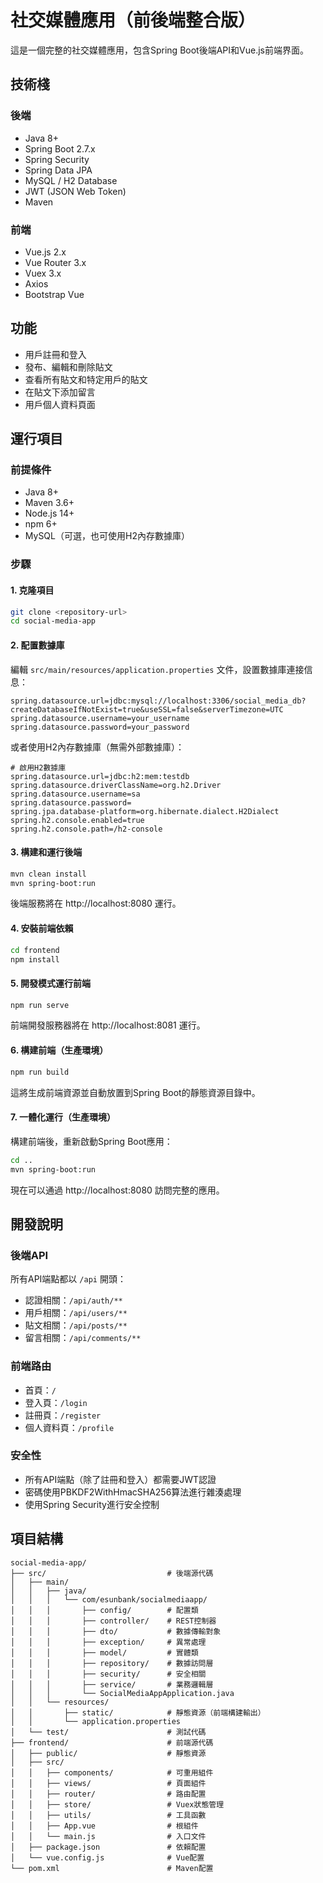 # 社交媒體應用（前後端整合版）

這是一個完整的社交媒體應用，包含Spring Boot後端API和Vue.js前端界面。

## 技術棧

### 後端
- Java 8+
- Spring Boot 2.7.x
- Spring Security
- Spring Data JPA
- MySQL / H2 Database
- JWT (JSON Web Token)
- Maven

### 前端
- Vue.js 2.x
- Vue Router 3.x
- Vuex 3.x
- Axios
- Bootstrap Vue

## 功能

- 用戶註冊和登入
- 發布、編輯和刪除貼文
- 查看所有貼文和特定用戶的貼文
- 在貼文下添加留言
- 用戶個人資料頁面

## 運行項目

### 前提條件

- Java 8+
- Maven 3.6+
- Node.js 14+
- npm 6+
- MySQL（可選，也可使用H2內存數據庫）

### 步驟

#### 1. 克隆項目

```bash
git clone <repository-url>
cd social-media-app
```

#### 2. 配置數據庫

編輯 `src/main/resources/application.properties` 文件，設置數據庫連接信息：

```properties
spring.datasource.url=jdbc:mysql://localhost:3306/social_media_db?createDatabaseIfNotExist=true&useSSL=false&serverTimezone=UTC
spring.datasource.username=your_username
spring.datasource.password=your_password
```

或者使用H2內存數據庫（無需外部數據庫）：

```properties
# 啟用H2數據庫
spring.datasource.url=jdbc:h2:mem:testdb
spring.datasource.driverClassName=org.h2.Driver
spring.datasource.username=sa
spring.datasource.password=
spring.jpa.database-platform=org.hibernate.dialect.H2Dialect
spring.h2.console.enabled=true
spring.h2.console.path=/h2-console
```

#### 3. 構建和運行後端

```bash
mvn clean install
mvn spring-boot:run
```

後端服務將在 http://localhost:8080 運行。

#### 4. 安裝前端依賴

```bash
cd frontend
npm install
```

#### 5. 開發模式運行前端

```bash
npm run serve
```

前端開發服務器將在 http://localhost:8081 運行。

#### 6. 構建前端（生產環境）

```bash
npm run build
```

這將生成前端資源並自動放置到Spring Boot的靜態資源目錄中。

#### 7. 一體化運行（生產環境）

構建前端後，重新啟動Spring Boot應用：

```bash
cd ..
mvn spring-boot:run
```

現在可以通過 http://localhost:8080 訪問完整的應用。

## 開發說明

### 後端API

所有API端點都以 `/api` 開頭：

- 認證相關：`/api/auth/**`
- 用戶相關：`/api/users/**`
- 貼文相關：`/api/posts/**`
- 留言相關：`/api/comments/**`

### 前端路由

- 首頁：`/`
- 登入頁：`/login`
- 註冊頁：`/register`
- 個人資料頁：`/profile`

### 安全性

- 所有API端點（除了註冊和登入）都需要JWT認證
- 密碼使用PBKDF2WithHmacSHA256算法進行雜湊處理
- 使用Spring Security進行安全控制

## 項目結構

```
social-media-app/
├── src/                           # 後端源代碼
│   ├── main/
│   │   ├── java/
│   │   │   └── com/esunbank/socialmediaapp/
│   │   │       ├── config/        # 配置類
│   │   │       ├── controller/    # REST控制器
│   │   │       ├── dto/           # 數據傳輸對象
│   │   │       ├── exception/     # 異常處理
│   │   │       ├── model/         # 實體類
│   │   │       ├── repository/    # 數據訪問層
│   │   │       ├── security/      # 安全相關
│   │   │       ├── service/       # 業務邏輯層
│   │   │       └── SocialMediaAppApplication.java
│   │   └── resources/
│   │       ├── static/            # 靜態資源（前端構建輸出）
│   │       └── application.properties
│   └── test/                      # 測試代碼
├── frontend/                      # 前端源代碼
│   ├── public/                    # 靜態資源
│   ├── src/
│   │   ├── components/            # 可重用組件
│   │   ├── views/                 # 頁面組件
│   │   ├── router/                # 路由配置
│   │   ├── store/                 # Vuex狀態管理
│   │   ├── utils/                 # 工具函數
│   │   ├── App.vue                # 根組件
│   │   └── main.js                # 入口文件
│   ├── package.json               # 依賴配置
│   └── vue.config.js              # Vue配置
└── pom.xml                        # Maven配置
```